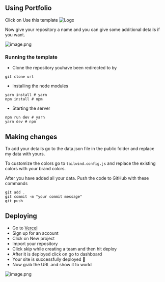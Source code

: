 ## Using Portfolio

Click on Use this template
![Logo](https://cdn.hashnode.com/res/hashnode/image/upload/v1631617252765/s_PLlBQ2K.png)

Now give your repository a name and you can give some additional details if you want.

![image.png](https://cdn.hashnode.com/res/hashnode/image/upload/v1631618260606/8ElFhJMQT.png)

### Running the template

- Clone the repository youhave been redirected to by

```
git clone url
```

- Installing the node modules

```
yarn install # yarn
npm install # npm
```

- Starting the server

```
npm run dev # yarn
yarn dev # npm
```

## Making changes

To add your details go to the data.json file in the public folder and replace my data with yours.

To customize the colors go to `tailwind.config.js` and replace the existing colors with your brand colors.

After you have added all your data. Push the code to GitHub with these commands

```
git add .
git commit -m "your commit message"
git push
```

## Deploying

- Go to [Vercel](https://vercel.com/dashboard)
- Sign up for an account
- Click on New project
- Import your repository
- Click skip while creating a team and then hit deploy
- After it is deployed click on go to dashboard
- Your site is successfully deployed 🥳
- Now grab the URL and show it to world

![image.png](https://cdn.hashnode.com/res/hashnode/image/upload/v1631621350017/GifQ52-5W.png)
